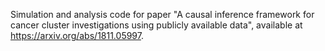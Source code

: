 Simulation and analysis code for paper "A causal inference framework for cancer cluster investigations using publicly available data", available at https://arxiv.org/abs/1811.05997.